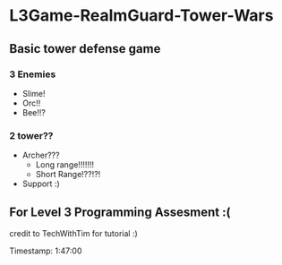 # L3Game-RealmGuard-Tower-Wars
## Basic tower defense game
### 3 Enemies
- Slime!
- Orc!!
- Bee!!?
### 2 tower??
- Archer???
  - Long range!!!!!!!
  - Short Range!??!?!
- Support :)
## For Level 3 Programming Assesment :(
credit to TechWithTim for tutorial :)

Timestamp: 1:47:00
